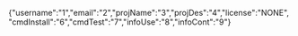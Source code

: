 {"username":"1","email":"2","projName":"3","projDes":"4","license":"NONE","cmdInstall":"6","cmdTest":"7","infoUse":"8","infoCont":"9"}